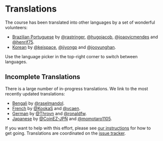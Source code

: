 # Translations

The course has been translated into other languages by a set of wonderful
volunteers:

* [Brazilian Portuguese][pt-BR] by [@rastringer], [@hugojacob], [@joaovicmendes] and [@henrif75].
* [Korean][ko] by [@keispace], [@jiyongp] and [@jooyunghan].

Use the language picker in the top-right corner to switch between languages.

## Incomplete Translations

There is a large number of in-progress translations. We link to the most
recently updated translations:

* [Bengali][bn] by [@raselmandol].
* [French][fr] by [@KookaS] and [@vcaen].
* [German][de] by [@Throvn] and [@ronaldfw].
* [Japanese][ja] by [@CoinEZ-JPN] and [@momotaro1105].

If you want to help with this effort, please see [our instructions] for how to
get going. Translations are coordinated on the [issue tracker].

[bn]: https://google.github.io/comprehensive-rust/bn/
[de]: https://google.github.io/comprehensive-rust/de/
[fr]: https://google.github.io/comprehensive-rust/fr/
[ja]: https://google.github.io/comprehensive-rust/ja/
[ko]: https://google.github.io/comprehensive-rust/ko/
[pt-BR]: https://google.github.io/comprehensive-rust/pt-BR/

[@CoinEZ-JPN]: https://github.com/CoinEZ
[@KookaS]: https://github.com/KookaS
[@Throvn]: https://github.com/Throvn
[@hugojacob]: https://github.com/hugojacob
[@jiyongp]: https://github.com/jiyongp
[@jooyunghan]: https://github.com/jooyunghan
[@keispace]: https://github.com/keispace
[@momotaro1105]: https://github.com/momotaro1105
[@raselmandol]: https://github.com/raselmandol
[@rastringer]: https://github.com/rastringer
[@ronaldfw]: https://github.com/ronaldfw
[@vcaen]: https://github.com/vcaen
[@joaovicmendes]: https://github.com/joaovicmendes
[@henrif75]: https://github.com/henrif75

[our instructions]: https://github.com/google/comprehensive-rust/blob/main/TRANSLATIONS.md
[issue tracker]: https://github.com/google/comprehensive-rust/issues/282
